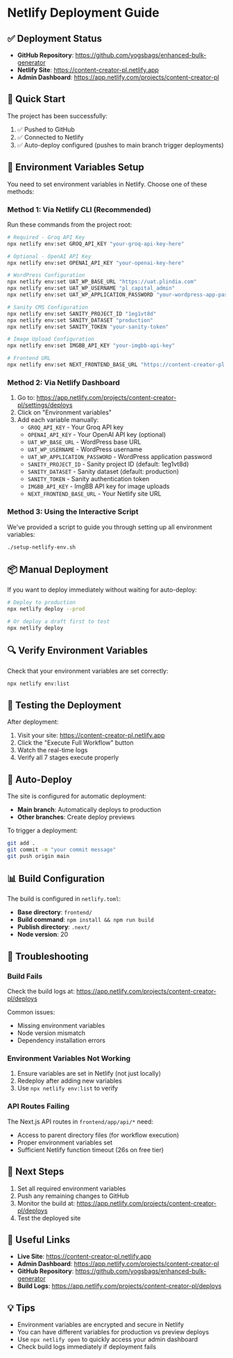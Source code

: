 # Netlify Deployment Guide

## ✅ Deployment Status

- **GitHub Repository**: https://github.com/yogsbags/enhanced-bulk-generator
- **Netlify Site**: https://content-creator-pl.netlify.app
- **Admin Dashboard**: https://app.netlify.com/projects/content-creator-pl

## 🚀 Quick Start

The project has been successfully:
1. ✅ Pushed to GitHub
2. ✅ Connected to Netlify
3. ✅ Auto-deploy configured (pushes to main branch trigger deployments)

## 🔧 Environment Variables Setup

You need to set environment variables in Netlify. Choose one of these methods:

### Method 1: Via Netlify CLI (Recommended)

Run these commands from the project root:

```bash
# Required - Groq API Key
npx netlify env:set GROQ_API_KEY "your-groq-api-key-here"

# Optional - OpenAI API Key
npx netlify env:set OPENAI_API_KEY "your-openai-key-here"

# WordPress Configuration
npx netlify env:set UAT_WP_BASE_URL "https://uat.plindia.com"
npx netlify env:set UAT_WP_USERNAME "pl_capital_admin"
npx netlify env:set UAT_WP_APPLICATION_PASSWORD "your-wordpress-app-password"

# Sanity CMS Configuration
npx netlify env:set SANITY_PROJECT_ID "1eg1vt8d"
npx netlify env:set SANITY_DATASET "production"
npx netlify env:set SANITY_TOKEN "your-sanity-token"

# Image Upload Configuration
npx netlify env:set IMGBB_API_KEY "your-imgbb-api-key"

# Frontend URL
npx netlify env:set NEXT_FRONTEND_BASE_URL "https://content-creator-pl.netlify.app"
```

### Method 2: Via Netlify Dashboard

1. Go to: https://app.netlify.com/projects/content-creator-pl/settings/deploys
2. Click on "Environment variables"
3. Add each variable manually:
   - `GROQ_API_KEY` - Your Groq API key
   - `OPENAI_API_KEY` - Your OpenAI API key (optional)
   - `UAT_WP_BASE_URL` - WordPress base URL
   - `UAT_WP_USERNAME` - WordPress username
   - `UAT_WP_APPLICATION_PASSWORD` - WordPress application password
   - `SANITY_PROJECT_ID` - Sanity project ID (default: 1eg1vt8d)
   - `SANITY_DATASET` - Sanity dataset (default: production)
   - `SANITY_TOKEN` - Sanity authentication token
   - `IMGBB_API_KEY` - ImgBB API key for image uploads
   - `NEXT_FRONTEND_BASE_URL` - Your Netlify site URL

### Method 3: Using the Interactive Script

We've provided a script to guide you through setting up all environment variables:

```bash
./setup-netlify-env.sh
```

## 📦 Manual Deployment

If you want to deploy immediately without waiting for auto-deploy:

```bash
# Deploy to production
npx netlify deploy --prod

# Or deploy a draft first to test
npx netlify deploy
```

## 🔍 Verify Environment Variables

Check that your environment variables are set correctly:

```bash
npx netlify env:list
```

## 🧪 Testing the Deployment

After deployment:

1. Visit your site: https://content-creator-pl.netlify.app
2. Click the "Execute Full Workflow" button
3. Watch the real-time logs
4. Verify all 7 stages execute properly

## 🔄 Auto-Deploy

The site is configured for automatic deployment:

- **Main branch**: Automatically deploys to production
- **Other branches**: Create deploy previews

To trigger a deployment:

```bash
git add .
git commit -m "your commit message"
git push origin main
```

## 📊 Build Configuration

The build is configured in `netlify.toml`:

- **Base directory**: `frontend/`
- **Build command**: `npm install && npm run build`
- **Publish directory**: `.next/`
- **Node version**: 20

## 🐛 Troubleshooting

### Build Fails

Check the build logs at: https://app.netlify.com/projects/content-creator-pl/deploys

Common issues:
- Missing environment variables
- Node version mismatch
- Dependency installation errors

### Environment Variables Not Working

1. Ensure variables are set in Netlify (not just locally)
2. Redeploy after adding new variables
3. Use `npx netlify env:list` to verify

### API Routes Failing

The Next.js API routes in `frontend/app/api/*` need:
- Access to parent directory files (for workflow execution)
- Proper environment variables set
- Sufficient Netlify function timeout (26s on free tier)

## 📝 Next Steps

1. Set all required environment variables
2. Push any remaining changes to GitHub
3. Monitor the build at: https://app.netlify.com/projects/content-creator-pl/deploys
4. Test the deployed site

## 🔗 Useful Links

- **Live Site**: https://content-creator-pl.netlify.app
- **Admin Dashboard**: https://app.netlify.com/projects/content-creator-pl
- **GitHub Repository**: https://github.com/yogsbags/enhanced-bulk-generator
- **Build Logs**: https://app.netlify.com/projects/content-creator-pl/deploys

## 💡 Tips

- Environment variables are encrypted and secure in Netlify
- You can have different variables for production vs preview deploys
- Use `npx netlify open` to quickly access your admin dashboard
- Check build logs immediately if deployment fails


